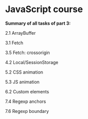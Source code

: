 # JavaScript course

**Summary of all tasks of part 3:**

2.1 ArrayBuffer

3.1 Fetch

3.5 Fetch: crossorigin

4.2 Local/SessionStorage

5.2 CSS animation

5.3 JS animation

6.2 Custom elements

7.4 Regexp anchors

7.6 Regexp boundary
